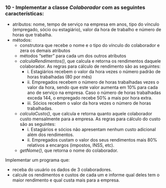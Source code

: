 ### 10 - Implementar a classe *Colaborador* com as seguintes características:

* atributos: nome, tempo de serviço na empresa em anos, tipo do vínculo (empregado, sócio ou estagiário), valor da hora de trabalho e número de horas que trabalha.
* métodos:
  - construtora que recebe o nome e o tipo do vínculo do colaborador e zera os demais atributos
  - métodos “setter” para cada um dos outros atributos
  - *calculaRendimentos()*, que calcula e retorna os rendimentos daquele colaborador. As regras para cálculo de rendimento são as seguintes:  
    -    i. Estagiários recebem o valor da hora vezes o número padrão de horas trabalhadas (80 por mês)  
    -    ii. Empregados recebem o número de horas trabalhadas vezes o valor da hora, sendo que este valor aumenta em 10% para cada ano de serviço na empresa. Caso o número de horas trabalhadas exceda 144, o empregado recebe 50% a mais por hora extra.  
    -    iii. Sócios recebem o valor da hora vezes o número de horas trabalhadas.  
  - *calculaCusto()*, que calcula e retorna quanto aquele colaborador custo mensalmente para a empresa. As regras para cálculo do custo são as seguintes:
    - i. Estagiários e sócios não apresentam nenhum custo adicional além dos rendimentos.
    - ii. Empregados custam o valor dos seus rendimentos mais 80%
relativos a encargos (impostos, INSS, etc).
  - *getNome()*, que retorna o nome do colaborador.  
  
Implementar um programa que:
  * receba do usuário os dados de 3 colaboradores.
  * calcule os rendimentos e custos de cada um e informe qual deles tem o maior rendimento e qual custa mais para a empresa.